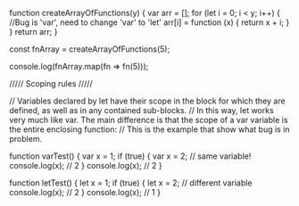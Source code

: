 function createArrayOfFunctions(y) {
  var arr = [];
  for (let i = 0; i < y; i++) {      //Bug is 'var',  need to change 'var' to 'let'
    arr[i] = function (x) { return x + i; }
  }
  return arr;
}

const fnArray = createArrayOfFunctions(5);

console.log(fnArray.map(fn => fn(5)));



/////   Scoping rules    /////

// Variables declared by let have their scope in the block for which they are defined, as well as in any contained sub-blocks. 
// In this way, let works very much like var. The main difference is that the scope of a var variable is the entire enclosing function:
// This is the example that show what bug is in problem.

function varTest() {
  var x = 1;
  if (true) {
    var x = 2;  // same variable!
    console.log(x);  // 2
  }
  console.log(x);  // 2
}

function letTest() {
  let x = 1;
  if (true) {
    let x = 2;  // different variable
    console.log(x);  // 2
  }
  console.log(x);  // 1
}
